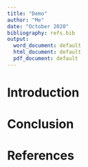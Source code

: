```yaml
---
title: "Demo"
author: "Me"
date: "October 2020"
bibliography: refs.bib
output: 
  word_document: default
  html_document: default
  pdf_document: default
---
```


# Introduction

# Conclusion

# References
